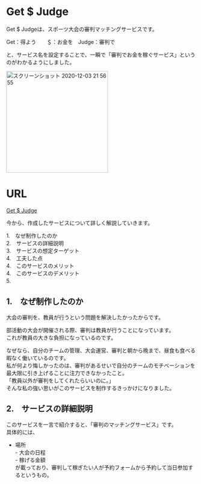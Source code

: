 # Get $ Judge

Get $ Judgeは、スポーツ大会の審判マッチングサービスです。

Get：得よう　　＄：お金を　Judge：審判で

と、サービス名を設定することで、一瞬で「審判でお金を稼ぐサービス」というのがわかるようにしました。

<img width="270" alt="スクリーンショット 2020-12-03 21 56 55" src="https://user-images.githubusercontent.com/72149371/101021212-fa9d5d80-35b2-11eb-83f2-309b3dff7e27.png">


# URL
[Get $ Judge](https://daikishirakawa.github.io/getjudge/)


今から、作成したサービスについて詳しく解説していきます。<br>

1.　なぜ制作したのか<br>
2.　サービスの詳細説明<br>
3.　サービスの想定ターゲット<br>
4.　工夫した点<br>
4.　このサービスのメリット<br>
4.　このサービスのデメリット<br>
5.　<br>

## 1.　なぜ制作したのか

大会の審判を、教員が行うという問題を解決したかったからです。

部活動の大会が開催される際、審判は教員が行うことになっています。<br>
これが教員の大きな負担になっているのです。

なぜなら、自分のチームの管理、大会運営、審判と朝から晩まで、昼食も食べる暇なく働いているのです。<br>
私が何より悔しかったのは、審判があるせいで自分のチームのモチベーションを最大限に引き上げることに注力できなかったこと。<br>
「教員以外が審判をしてくれたらいいのに。」<br>
そんな私の強い思いがこのサービスを制作するきっかけになりました。<br>


## 2.　サービスの詳細説明

このサービスを一言で紹介すると、「審判のマッチングサービス」です。<br>
具体的には、<br>
- 場所<br> - 大会の日程<br> - 稼げる金額<br>が載っており、審判して稼ぎたい人が予約フォームから予約して当日参加するというもの。<br>

